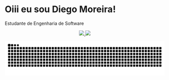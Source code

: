 # Oiii eu sou Diego Moreira!
Estudante de Engenharia de Software
<br>
<div align="center">
  <a href="https://github.com/dmsdiegomoreira">
  <img height="180em" src="https://github-readme-stats.vercel.app/api?username=dmsdiegomoreira&show_icons=true&theme=algolia&include_all_commits=true&count_private=true"/>
  <img height="180em" src="https://github-readme-stats.vercel.app/api/top-langs/?username=rafaballerini&layout=compact&langs_count=7&theme=algolia"/>
</div>
 
 ![Snake animation](https://github.com/dmsdiegomoreira/dmsdiegomoreira/blob/output/github-contribution-grid-snake.svg)
